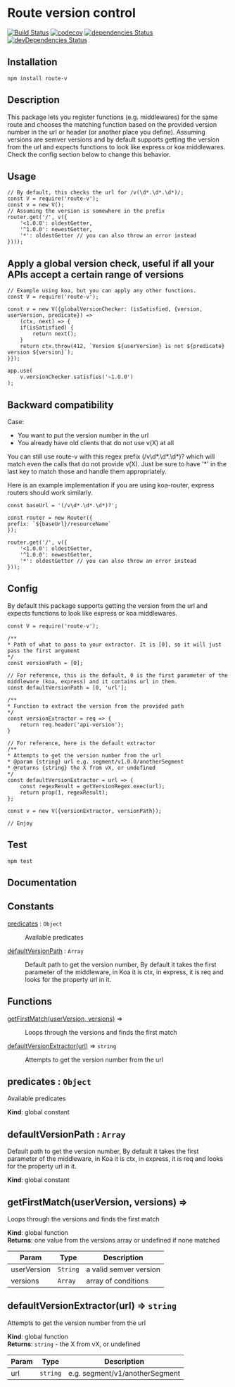 # Route version control
[![Build Status](https://travis-ci.org/Amri91/route-vc.svg?branch=master)](https://travis-ci.org/Amri91/route-vc)
[![codecov](https://codecov.io/gh/Amri91/route-vc/branch/master/graph/badge.svg)](https://codecov.io/gh/Amri91/route-vc)
[![dependencies Status](https://david-dm.org/amri91/route-vc/status.svg)](https://david-dm.org/Amri91/route-vc)
[![devDependencies Status](https://david-dm.org/amri91/route-vc/dev-status.svg)](https://david-dm.org/Amri91/route-vc?type=dev)

## Installation
```
npm install route-v
```

## Description
This package lets you register functions (e.g. middlewares) for the same route and chooses the matching function based on the provided version number in the url or header (or another place you define).
Assuming versions are semver versions and by default supports getting the version from the url and expects functions to look like express or koa middlewares. Check the config section below to change this behavior.

## Usage
```
// By default, this checks the url for /v(\d*.\d*.\d*)/;
const V = require('route-v');
const v = new V();
// Assuming the version is somewhere in the prefix
router.get('/', v({
    '<1.0.0': oldestGetter,
    '^1.0.0': newestGetter,
    '*': oldestGetter // you can also throw an error instead
})));
```

## Apply a global version check, useful if all your APIs accept a certain range of versions
```
// Example using koa, but you can apply any other functions.
const V = require('route-v');

const v = new V({globalVersionChecker: (isSatisfied, {version, userVersion, predicate}) =>
    (ctx, next) => {
    if(isSatisfied) {
        return next();
    }
    return ctx.throw(412, `Version ${userVersion} is not ${predicate} version ${version}`);
}});

app.use(
    v.versionChecker.satisfies('~1.0.0')
);
```

## Backward compatibility
Case:
- You want to put the version number in the url
- You already have old clients that do not use v(X) at all

You can still use route-v with this regex prefix (/v\d*.\d*.\d*)? which will match even the calls that do not provide v(X).
Just be sure to have '*' in the last key to match those and handle them appropriately.

Here is an example implementation if you are using koa-router, express routers should work similarly.

```
const baseUrl = '(/v\d*.\d*.\d*)?';

const router = new Router({
prefix: `${baseUrl}/resourceName`
});

router.get('/', v({
    '<1.0.0': oldestGetter,
    '^1.0.0': newestGetter,
    '*': oldestGetter // you can also throw an error instead
}));
```

## Config
By default this package supports getting the version from the url and expects functions to look like express or koa middlewares.

```
const V = require('route-v');

/**
* Path of what to pass to your extractor. It is [0], so it will just pass the first argument
*/
const versionPath = [0];

// For reference, this is the default, 0 is the first parameter of the middleware (koa, express) and it contains url in them.
const defaultVersionPath = [0, 'url'];

/**
* Function to extract the version from the provided path
*/
const versionExtractor = req => {
    return req.header('api-version');
}

// For reference, here is the default extractor
/**
* Attempts to get the version number from the url
* @param {string} url e.g. segment/v1.0.0/anotherSegment
* @returns {string} the X from vX, or undefined
*/
const defaultVersionExtractor = url => {
    const regexResult = getVersionRegex.exec(url);
    return prop(1, regexResult);
};

const v = new V({versionExtractor, versionPath});

// Enjoy
```

## Test
```
npm test
```

## Documentation

## Constants

<dl>
<dt><a href="#predicates">predicates</a> : <code>Object</code></dt>
<dd><p>Available predicates</p>
</dd>
<dt><a href="#defaultVersionPath">defaultVersionPath</a> : <code>Array</code></dt>
<dd><p>Default path to get the version number,
By default it takes the first parameter of the middleware,
in Koa it is ctx, in express, it is req
and looks for the property url in it.</p>
</dd>
</dl>

## Functions

<dl>
<dt><a href="#getFirstMatch">getFirstMatch(userVersion, versions)</a> ⇒</dt>
<dd><p>Loops through the versions and finds the first match</p>
</dd>
<dt><a href="#defaultVersionExtractor">defaultVersionExtractor(url)</a> ⇒ <code>string</code></dt>
<dd><p>Attempts to get the version number from the url</p>
</dd>
</dl>

<a name="predicates"></a>

## predicates : <code>Object</code>
Available predicates

**Kind**: global constant  
<a name="defaultVersionPath"></a>

## defaultVersionPath : <code>Array</code>
Default path to get the version number,
By default it takes the first parameter of the middleware,
in Koa it is ctx, in express, it is req
and looks for the property url in it.

**Kind**: global constant  
<a name="getFirstMatch"></a>

## getFirstMatch(userVersion, versions) ⇒
Loops through the versions and finds the first match

**Kind**: global function  
**Returns**: one value from the versions array or undefined if none matched  

| Param | Type | Description |
| --- | --- | --- |
| userVersion | <code>String</code> | a valid semver version |
| versions | <code>Array</code> | array of conditions |

<a name="defaultVersionExtractor"></a>

## defaultVersionExtractor(url) ⇒ <code>string</code>
Attempts to get the version number from the url

**Kind**: global function  
**Returns**: <code>string</code> - the X from vX, or undefined  

| Param | Type | Description |
| --- | --- | --- |
| url | <code>string</code> | e.g. segment/v1/anotherSegment |


